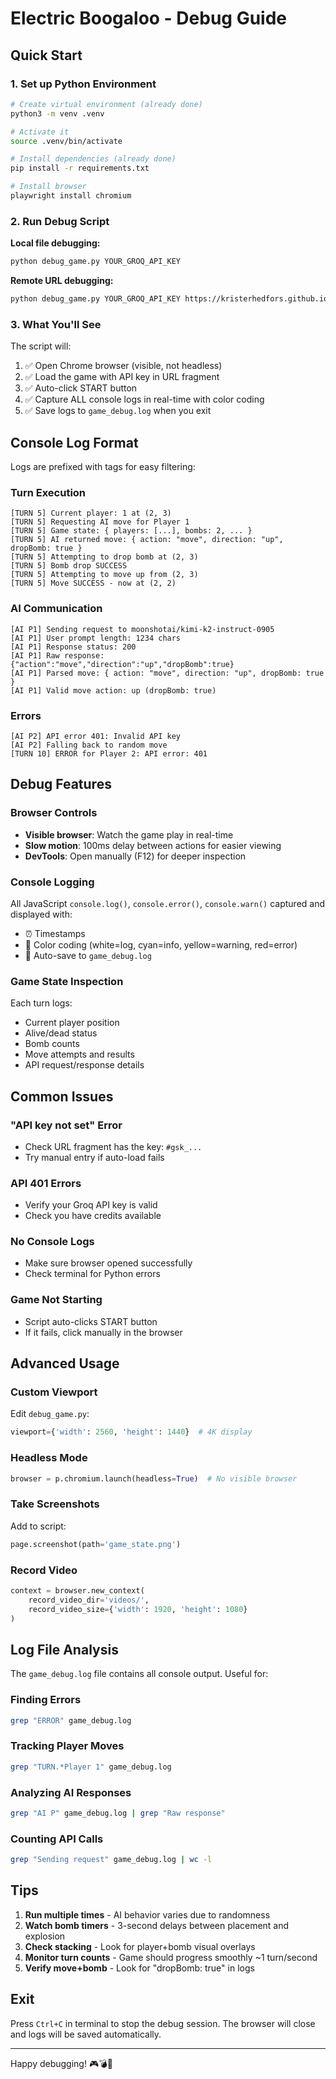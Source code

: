 # Electric Boogaloo - Debug Guide

## Quick Start

### 1. Set up Python Environment

```bash
# Create virtual environment (already done)
python3 -m venv .venv

# Activate it
source .venv/bin/activate

# Install dependencies (already done)
pip install -r requirements.txt

# Install browser
playwright install chromium
```

### 2. Run Debug Script

**Local file debugging:**
```bash
python debug_game.py YOUR_GROQ_API_KEY
```

**Remote URL debugging:**
```bash
python debug_game.py YOUR_GROQ_API_KEY https://kristerhedfors.github.io/electric-boogaloo
```

### 3. What You'll See

The script will:
1. ✅ Open Chrome browser (visible, not headless)
2. ✅ Load the game with API key in URL fragment
3. ✅ Auto-click START button
4. ✅ Capture ALL console logs in real-time with color coding
5. ✅ Save logs to `game_debug.log` when you exit

## Console Log Format

Logs are prefixed with tags for easy filtering:

### Turn Execution
```
[TURN 5] Current player: 1 at (2, 3)
[TURN 5] Requesting AI move for Player 1
[TURN 5] Game state: { players: [...], bombs: 2, ... }
[TURN 5] AI returned move: { action: "move", direction: "up", dropBomb: true }
[TURN 5] Attempting to drop bomb at (2, 3)
[TURN 5] Bomb drop SUCCESS
[TURN 5] Attempting to move up from (2, 3)
[TURN 5] Move SUCCESS - now at (2, 2)
```

### AI Communication
```
[AI P1] Sending request to moonshotai/kimi-k2-instruct-0905
[AI P1] User prompt length: 1234 chars
[AI P1] Response status: 200
[AI P1] Raw response: {"action":"move","direction":"up","dropBomb":true}
[AI P1] Parsed move: { action: "move", direction: "up", dropBomb: true }
[AI P1] Valid move action: up (dropBomb: true)
```

### Errors
```
[AI P2] API error 401: Invalid API key
[AI P2] Falling back to random move
[TURN 10] ERROR for Player 2: API error: 401
```

## Debug Features

### Browser Controls
- **Visible browser**: Watch the game play in real-time
- **Slow motion**: 100ms delay between actions for easier viewing
- **DevTools**: Open manually (F12) for deeper inspection

### Console Logging
All JavaScript `console.log()`, `console.error()`, `console.warn()` captured and displayed with:
- ⏰ Timestamps
- 🎨 Color coding (white=log, cyan=info, yellow=warning, red=error)
- 💾 Auto-save to `game_debug.log`

### Game State Inspection
Each turn logs:
- Current player position
- Alive/dead status
- Bomb counts
- Move attempts and results
- API request/response details

## Common Issues

### "API key not set" Error
- Check URL fragment has the key: `#gsk_...`
- Try manual entry if auto-load fails

### API 401 Errors
- Verify your Groq API key is valid
- Check you have credits available

### No Console Logs
- Make sure browser opened successfully
- Check terminal for Python errors

### Game Not Starting
- Script auto-clicks START button
- If it fails, click manually in the browser

## Advanced Usage

### Custom Viewport
Edit `debug_game.py`:
```python
viewport={'width': 2560, 'height': 1440}  # 4K display
```

### Headless Mode
```python
browser = p.chromium.launch(headless=True)  # No visible browser
```

### Take Screenshots
Add to script:
```python
page.screenshot(path='game_state.png')
```

### Record Video
```python
context = browser.new_context(
    record_video_dir='videos/',
    record_video_size={'width': 1920, 'height': 1080}
)
```

## Log File Analysis

The `game_debug.log` file contains all console output. Useful for:

### Finding Errors
```bash
grep "ERROR" game_debug.log
```

### Tracking Player Moves
```bash
grep "TURN.*Player 1" game_debug.log
```

### Analyzing AI Responses
```bash
grep "AI P" game_debug.log | grep "Raw response"
```

### Counting API Calls
```bash
grep "Sending request" game_debug.log | wc -l
```

## Tips

1. **Run multiple times** - AI behavior varies due to randomness
2. **Watch bomb timers** - 3-second delays between placement and explosion
3. **Check stacking** - Look for player+bomb visual overlays
4. **Monitor turn counts** - Game should progress smoothly ~1 turn/second
5. **Verify move+bomb** - Look for "dropBomb: true" in logs

## Exit

Press `Ctrl+C` in terminal to stop the debug session.
The browser will close and logs will be saved automatically.

---

Happy debugging! 🎮💣🐛
